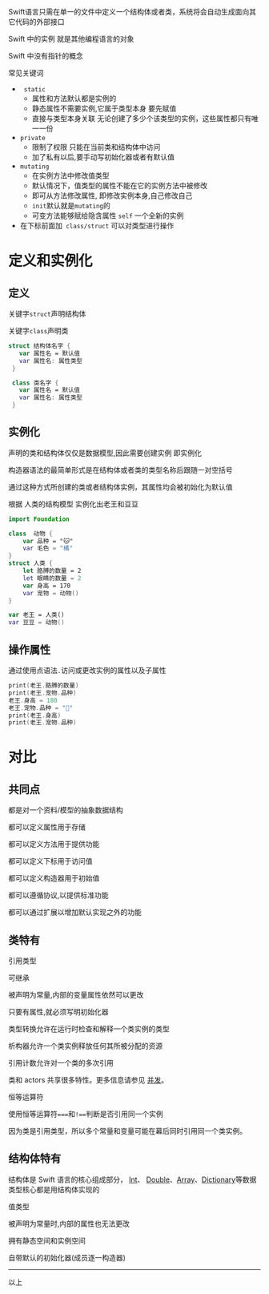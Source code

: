 Swift语言只需在单一的文件中定义一个结构体或者类，系统将会自动生成面向其它代码的外部接口

Swift 中的实例 就是其他编程语言的对象

Swift 中没有指针的概念

常见关键词

- ` static` 
  - 属性和方法默认都是实例的
  - 静态属性不需要实例,它属于类型本身 要先赋值
  - 直接与类型本身关联 无论创建了多少个该类型的实例，这些属性都只有唯一一份
- `private`
  - 限制了权限 只能在当前类和结构体中访问
  - 加了私有以后,要手动写初始化器或者有默认值
- `mutating`
  - 在实例方法中修改值类型
  - 默认情况下，值类型的属性不能在它的实例方法中被修改
  - 即可从方法修改属性, 即修改实例本身,自己修改自己
  - `init`默认就是`mutating`的
  - 可变方法能够赋给隐含属性 `self` 一个全新的实例
- 在下标前面加` class/struct` 可以对类型进行操作

# 定义和实例化

## 定义

关键字`struct`声明结构体

关键字`class`声明类

```swift
struct 结构体名字 {
   var 属性名 = 默认值
   var 属性名: 属性类型
 }

 class 类名字 {
   var 属性名 = 默认值
   var 属性名: 属性类型
 }
```

## 实例化

声明的类和结构体仅仅是数据模型,因此需要创建实例 即实例化

构造器语法的最简单形式是在结构体或者类的类型名称后跟随一对空括号

通过这种方式所创建的类或者结构体实例，其属性均会被初始化为默认值

根据 人类的结构模型 实例化出老王和豆豆

```swift
import Foundation

class  动物 {
    var 品种 = "🐱"
    var 毛色 = "橘"
}
struct 人类 {
    let 胳膊的数量 = 2
    let 眼睛的数量 = 2
    var 身高 = 170
    var 宠物 = 动物()
}

var 老王 = 人类()
var 豆豆 = 动物()
```

## 操作属性

通过使用点语法`.`访问或更改实例的属性以及子属性

```swift
print(老王.胳膊的数量)
print(老王.宠物.品种)
老王.身高 = 180
老王.宠物.品种 = "🐶"
print(老王.身高)
print(老王.宠物.品种)
```

# 对比

## 共同点

都是对一个资料/模型的抽象数据结构

都可以定义属性用于存储

都可以定义方法用于提供功能

都可以定义下标用于访问值

都可以定义构造器用于初始值

都可以遵循协议,以提供标准功能

都可以通过扩展以增加默认实现之外的功能

## 类特有

引用类型

可继承

被声明为常量,内部的变量属性依然可以更改

只要有属性,就必须写明初始化器

类型转换允许在运行时检查和解释一个类实例的类型

析构器允许一个类实例释放任何其所被分配的资源

引用计数允许对一个类的多次引用

类和 actors 共享很多特性。更多信息请参见 [并发]()。

恒等运算符

​	使用恒等运算符`===`和`!==`判断是否引用同一个实例

​	因为类是引用类型，所以多个常量和变量可能在幕后同时引用同一个类实例。

## 结构体特有

结构体是 Swift 语言的核心组成部分， [Int](https://developer.apple.com/documentation/swift/int)、 [Double](https://developer.apple.com/documentation/swift/double)、[Array](https://developer.apple.com/documentation/swift/array)、[Dictionary](https://developer.apple.com/documentation/swift/dictionary)等数据类型核心都是用结构体实现的

值类型

被声明为常量时,内部的属性也无法更改

拥有静态空间和实例空间

自带默认的初始化器(成员逐一构造器)

---

以上